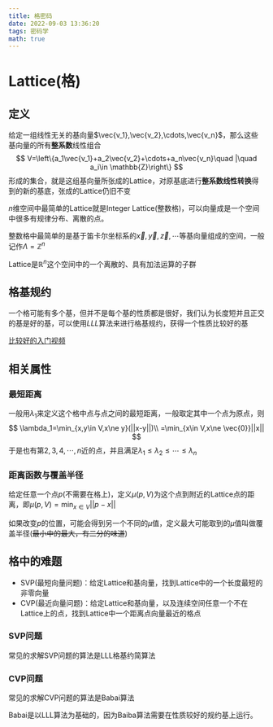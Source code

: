```yaml
---
title: 格密码
date: 2022-09-03 13:36:20
tags: 密码学
math: true
---
```


# Lattice(格)

## 定义

给定一组线性无关的基向量$\vec{v_1},\vec{v_2},\cdots,\vec{v_n}$，那么这些基向量的所有**整系数**线性组合
$$
V=\left\{a_1\vec{v_1}+a_2\vec{v_2}+\cdots+a_n\vec{v_n}\quad |\quad a_i\in \mathbb{Z}\right\}
$$
形成的集合，就是这组基向量所张成的$\text{Lattice}$，对原基底进行**整系数线性转换**得到的新的基底，张成的$\text{Lattice}​$仍旧不变

$n$维空间中最简单的$\text{Lattice}$就是$\text{Integer Lattice}$(整数格)，可以向量成是一个空间中很多有规律分布、离散的点。

整数格中最简单的是基于笛卡尔坐标系的$\vec{x},\vec{y},\vec{z},\cdots$等基向量组成的空间，一般记作$\Lambda=\mathbb{Z}^n$

$\text{Lattice}$是$\mathbb{R}^n$这个空间中的一个离散的、具有加法运算的子群

## 格基规约

一个格可能有多个基，但并不是每个基的性质都是很好，我们认为长度短并且正交的基是好的基，可以使用$LLL$算法来进行格基规约，获得一个性质比较好的基

[比较好的入门视频](https://www.youtube.com/watch?v=g6EruH_29ew)

## 相关属性

### 最短距离

一般用$\lambda_1$来定义这个格中点与点之间的最短距离，一般取定其中一个点为原点，则
$$
\lambda_1=\min_{x,y\in V,x\ne y}(||x-y||)\\
=\min_{x\in V,x\ne \vec{0}}||x||
$$
于是也有第$2,3,4,\cdots,n$近的点，并且满足$\lambda_1\le\lambda_2\le \cdots\le \lambda_n$

### 距离函数与覆盖半径

给定任意一个点$p$(不需要在格上)，定义$\mu(p,V)$为这个点到附近的$\text{Lattice}$点的距离，即$\mu(p,V)=\min_{x\in V}||p-x||$

如果改变$p$的位置，可能会得到另一个不同的$\mu$值，定义最大可能取到的$\mu$值叫做覆盖半径(~~最小中的最大，有二分的味道~~)



## 格中的难题

+ $\text{SVP}$(最短向量问题)：给定$\text{Lattice}$和基向量，找到$\text{Lattice}$中的一个长度最短的非零向量
+ $\text{CVP}$(最近向量问题)：给定$\text{Lattice}$和基向量，以及连续空间任意一个不在$\text{Lattice}$上的点，找到$\text{Lattice}$中一个距离点向量最近的格点

### SVP问题

常见的求解$\text{SVP}$问题的算法是$\text{LLL}$格基约简算法

### CVP问题

常见的求解$\text{CVP}$问题的算法是$\text{Babai}$算法

$\text{Babai}$是以$\text{LLL}$算法为基础的，因为$\text{Baiba}$算法需要在性质较好的规约基上运行。







